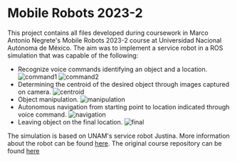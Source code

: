 # Mobile Robots 2023-2

This project contains all files developed during coursework in Marco Antonio Negrete's Mobile Robots 2023-2 course at Universidad Nacional Autónoma de México. The aim was to implement a service robot in a ROS simulation  that was capable of the following:
* Recognize voice commands identifying an object and a location.
![command1](https://github.com/user-attachments/assets/5afc3351-e871-4aa5-96c4-5e0e2775f5f6)
![command2](https://github.com/user-attachments/assets/2cddfdb8-c6ac-4294-82b5-d19a73814f21)
* Determining the centroid of the desired object through images captured on camera.
![centroid](https://github.com/user-attachments/assets/a8aa0e8a-daaf-4db8-90e9-62f16566f19e)
* Object manipulation.
![manipulation](https://github.com/user-attachments/assets/91b5d56e-638f-4bc0-927a-f98d04c955e5)
* Autonomous navigation from starting point to location indicated through voice command.
![navigation](https://github.com/user-attachments/assets/93185825-94f1-4986-a6ce-a62ace7a54f3)
* Leaving object on the final location.
![final](https://github.com/user-attachments/assets/66616269-fcc5-40e2-8ff0-ac23a9d2222e)

The simulation is based on UNAM's service robot Justina. More information about the robot can be found [here](https://biorobotics.fi-p.unam.mx/). The original course repository can be found [here](https://github.com/mnegretev/Mobile-Robots-2023-2)
